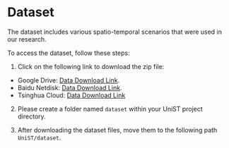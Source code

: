 # Dataset

The dataset includes various spatio-temporal scenarios that were used in our research.

To access the dataset, follow these steps:

1. Click on the following link to download the zip file:

- Google Drive: [Data Download Link](https://drive.google.com/drive/folders/1jiTLlOgc0kzwmM12q9M6OOrBSXVD_kUU?usp=sharing).
- Baidu Netdisk: [Data Download Link](https://pan.baidu.com/s/1G8MZj5Jn9akQGb78QRFzHw?pwd=4646).
- Tsinghua Cloud: [Data Download Link](https://cloud.tsinghua.edu.cn/d/87f5954d4f6f4ebd9d70/)

2. Please create a folder named ``dataset`` within your UniST project directory.

3. After downloading the dataset files, move them to the following path ``UniST/dataset``.
